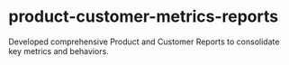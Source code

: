 # product-customer-metrics-reports
Developed comprehensive Product and Customer Reports to consolidate key metrics and behaviors.
